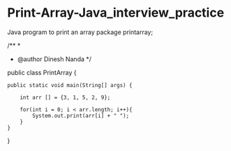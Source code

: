 # Print-Array-Java_interview_practice
Java program to print an array
package printarray;

/**
 *
 * @author Dinesh Nanda
 */

public class PrintArray {

    public static void main(String[] args) {
        
        int arr [] = {3, 1, 5, 2, 9};
        
        for(int i = 0; i < arr.length; i++){
            System.out.print(arr[i] + " ");
        }
    }
}

